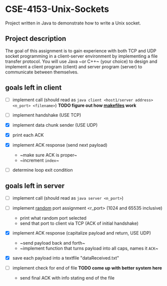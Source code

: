 # CSE-4153-Unix-Sockets
Project written in Java to demonstrate how to write a Unix socket. 

## Project description 
The  goal  of  this  assignment  is  to  gain  experience  with  both  TCP  and  UDP  socket  programming  in  a client-server environment by implementing a file transfer protocol. You will use Java ~or C++~  (your  choice)  to  design  and  implement  a  client  program  (client)  and  server  program (server) to communicate between themselves. 

## goals left in client
- [ ] implement call (should read as `java client <host1/server address> <n_port> <filename>`) **TODO figure out how [makefiles](http://www.henrywowen.com/post.php?p_id=7 "makefile intro") work**
- [ ] implement handshake (USE TCP)
- [x] implement data chunk sender (USE UDP)
- [x] print each ACK 
- [x] implement ACK response (send next payload)
    * ~make sure ACK is proper~ 
    * ~increment `index`~
- [ ] determine loop exit condition


## goals left in server
- [ ] implement call (should read as `java server <n_port>`)
- [ ] implement [random](https://www.geeksforgeeks.org/generating-random-numbers-in-java/ "random number generator") port assignment <r_port> (1024 and 65535 inclusive)
    * print what random port selected
    * send that port to client via TCP (ACK of initial handshake)
- [x] implement ACK response (capitalize payload and return, USE UDP)
    * ~send payload back and forth~
    * ~implement function that turns payload into all caps, names it `ACK`~
    
- [x] save each payload into a textfile "dataReceived.txt"
- [ ] implement check for end of file **TODO come up with better system here**
   * send final ACK with info stating end of the file

